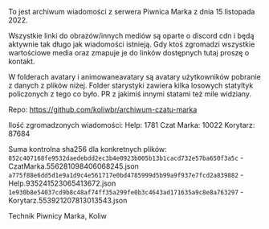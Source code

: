 To jest archiwum wiadomości z serwera Piwnica Marka z dnia 15 listopada 2022.

Wszystkie linki do obrazów/innych mediów są oparte o discord cdn i będą aktywnie
tak długo jak wiadomości istnieją. Gdy ktoś zgromadzi wszystkie wartościowe
media oraz zmapuje je do linków dostępnych tutaj proszę o kontakt. 

W folderach avatary i animowaneavatary są avatary użytkowników pobranie z danych
z plików niżej. Folder starystyki zawiera kilka losowych statyltyk policzonych
z tego co było. PR z jakimiś innymi statami też mile widziany.

Repo: https://github.com/koliwbr/archiwum-czatu-marka

Ilość zgromadzonych wiadomości:
    Help:       1781
    Czat Marka: 10022
    Korytarz:   87684

Suma kontrolna sha256 dla konkretnych plików:
`852c407168fe9532daedebdd2ec3b4e0923b005b13b1cacd732e57ba650f3a5c` - CzatMarka.556281098406068245.json
`a775f88e6dd5d1e9a1d9c4e561717e0bd4785999d5b99a9f937e7fcd2a839882` - Help.935241523065413672.json
`1e930b8e54037cd9b8c48af74ff35a299fe0b3c4643ad171635a9c8e8a763297` - Korytarz.553921207813013543.json

Technik Piwnicy Marka,
Koliw
